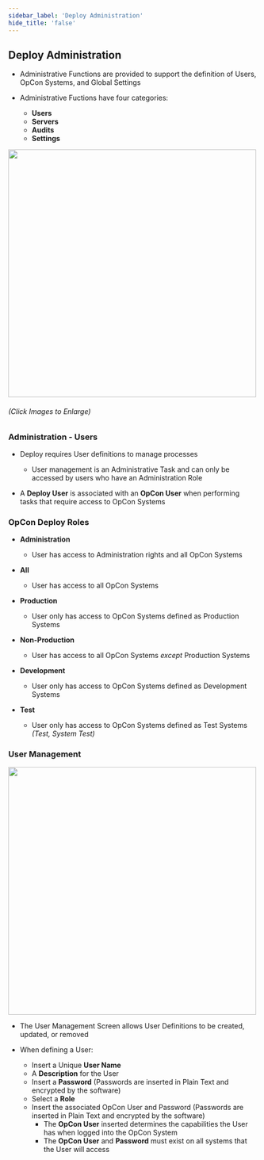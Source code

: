 ```yaml
---
sidebar_label: 'Deploy Administration'
hide_title: 'false'
---
```


## Deploy Administration

* Administrative Functions are provided to support the definition of Users, OpCon Systems, and Global Settings

* Administrative Fuctions have four categories:
    - **Users**
    - **Servers**
    - **Audits**
    - **Settings**

<a href="imgdeploy/Deployimg004.png" target="_blank"><img src="imgdeploy/Deployimg004.png" width="500"></img></a>

###### (Click Images to Enlarge)

### Administration - Users

* Deploy requires User definitions to manage processes
    - User management is an Administrative Task and can only be accessed by users who have an Administration Role

* A **Deploy User** is associated with an **OpCon User** when performing tasks that require access to OpCon Systems

### OpCon Deploy Roles

* **Administration** 
    - User has access to Administration rights and all OpCon Systems

* **All**
    - User has access to all OpCon Systems

* **Production**
    - User only has access to OpCon Systems defined as Production Systems

* **Non-Production**
    - User has access to all OpCon Systems _except_ Production Systems

* **Development**
    - User only has access to OpCon Systems defined as Development Systems

* **Test**
    - User only has access to OpCon Systems defined as Test Systems _(Test, System Test)_

### User Management

<a href="imgdeploy/Deployimg005.png" target="_blank"><img src="imgdeploy/Deployimg005.png" width="500"></img></a>

* The User Management Screen allows User Definitions to be created, updated, or removed

* When defining a User:
    - Insert a Unique **User Name**
    - A **Description** for the User
    - Insert a **Password** (Passwords are inserted in Plain Text and encrypted by the software)
    - Select a **Role**
    - Insert the associated OpCon User and Password (Passwords are inserted in Plain Text and encrypted by the software)
        - The **OpCon User** inserted determines the capabilities the User has when logged into the OpCon System
        - The **OpCon User** and **Password** must exist on all systems that the User will access